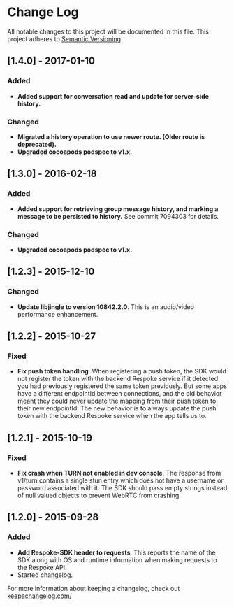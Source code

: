 # Change Log
All notable changes to this project will be documented in this file.
This project adheres to [Semantic Versioning](http://semver.org/).

## [1.4.0] - 2017-01-10
### Added
- **Added support for conversation read and update for server-side history.**
### Changed
- **Migrated a history operation to use newer route. (Older route is deprecated).**
- **Upgraded cocoapods podspec to v1.x.**


## [1.3.0] - 2016-02-18
### Added
- **Added support for retrieving group message history, and marking a message
to be persisted to history.** See commit 7094303 for details.
### Changed
- **Upgraded cocoapods podspec to v1.x.**

## [1.2.3] - 2015-12-10
### Changed
- **Update libjingle to version 10842.2.0**. This is an audio/video performance enhancement.

## [1.2.2] - 2015-10-27
### Fixed
- **Fix push token handling**. When registering a push token, the SDK would not register the token
with the backend Respoke service if it detected you had previously registered
the same token previously. But some apps have a different endpointId
between connections, and the old behavior meant they could never update
the mapping from their push token to their new endpointId. The new behavior
is to always update the push token with the backend Respoke service when the app
tells us to.

## [1.2.1] - 2015-10-19
### Fixed
- **Fix crash when TURN not enabled in dev console**. The response from
v1/turn contains a single stun entry which does not have a username or
password associated with it. The SDK should pass empty strings instead
of null valued objects to prevent WebRTC from crashing.

## [1.2.0] - 2015-09-28
### Added
- **Add Respoke-SDK header to requests**. This reports the name of the
SDK along with OS and runtime information when making requests to the
Respoke API.
- Started changelog.

For more information about keeping a changelog, check out [keepachangelog.com/](http://keepachangelog.com/)
